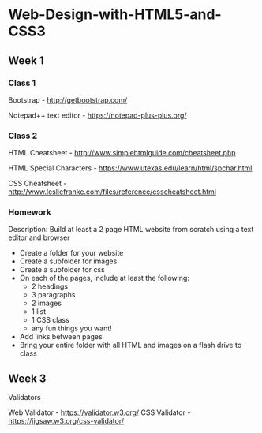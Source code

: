 # Web-Design-with-HTML5-and-CSS3

## Week 1

### Class 1
Bootstrap - http://getbootstrap.com/

Notepad++ text editor - https://notepad-plus-plus.org/

### Class 2
HTML Cheatsheet - http://www.simplehtmlguide.com/cheatsheet.php

HTML Special Characters - https://www.utexas.edu/learn/html/spchar.html

CSS Cheatsheet - http://www.lesliefranke.com/files/reference/csscheatsheet.html

### Homework
Description: Build at least a 2 page HTML website from scratch using a text editor and browser
* Create a folder for your website
* Create a subfolder for images
* Create a subfolder for css
* On each of the pages, include at least the following:
  * 2 headings
  * 3 paragraphs
  * 2 images
  * 1 list
  * 1 CSS class
  * any fun things you want!
* Add links between pages
* Bring your entire folder with all HTML and images on a flash drive to class

## Week 3
Validators

Web Validator - https://validator.w3.org/
CSS Validator - https://jigsaw.w3.org/css-validator/
